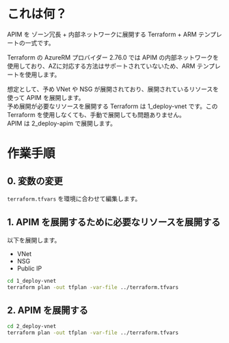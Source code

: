 # これは何？

APIM を ゾーン冗長 + 内部ネットワークに展開する Terraform + ARM テンプレートの一式です。

Terraform の AzureRM プロバイダー 2.76.0 では APIM の内部ネットワークを使用しており、AZに対応する方法はサポートされていないため、ARM テンプレートを使用します。

想定として、予め VNet や NSG が展開されており、展開されているリソースを使って APIM を展開します。  
予め展開が必要なリソースを展開する Terraform は 1_deploy-vnet です。この Terraform を使用しなくても、手動で展開しても問題ありません。  
APIM は 2_deploy-apim で展開します。

# 作業手順

## 0. 変数の変更
`terraform.tfvars` を環境に合わせて編集します。

## 1. APIM を展開するために必要なリソースを展開する

以下を展開します。
- VNet
- NSG
- Public IP

```sh
cd 1_deploy-vnet
terraform plan -out tfplan -var-file ../terraform.tfvars
```
## 2. APIM を展開する

```sh
cd 2_deploy-vnet
terraform plan -out tfplan -var-file ../terraform.tfvars
```